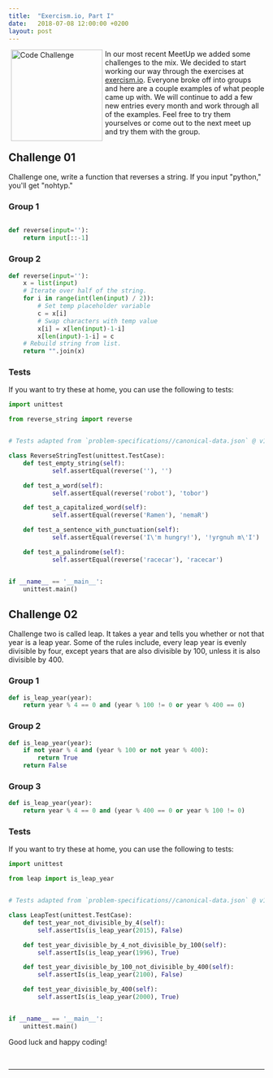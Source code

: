 ```yaml
---
title:  "Exercism.io, Part I"
date:   2018-07-08 12:00:00 +0200
layout: post
---
```


<img src="/images/code.png" alt="Code Challenge" align="left" hspace="5" style="width:180px;">

In our most recent MeetUp we added some challenges to the mix. We decided to start working our way through the exercises
at [exercism.io](http://exercism.io). Everyone broke off into groups and here are a couple examples of what people came
up with. We will continue to add a few new entries every month and work through all of the examples. Feel free to try 
them yourselves or come out to the next meet up and try them with the group.  

## Challenge 01
Challenge one, write a function that reverses a string. If you input "python," you'll get "nohtyp."  

### Group 1
```python

def reverse(input=''):
    return input[::-1]

```

### Group 2
```python
def reverse(input=''):
    x = list(input)
    # Iterate over half of the string.
    for i in range(int(len(input) / 2)):
        # Set temp placeholder variable
        c = x[i]
        # Swap characters with temp value
        x[i] = x[len(input)-1-i]
        x[len(input)-1-i] = c
    # Rebuild string from list.
    return "".join(x)
```

### Tests
If you want to try these at home, you can use the following to tests:
```python
import unittest

from reverse_string import reverse


# Tests adapted from `problem-specifications//canonical-data.json` @ v1.1.0

class ReverseStringTest(unittest.TestCase):
    def test_empty_string(self):
            self.assertEqual(reverse(''), '')

    def test_a_word(self):
            self.assertEqual(reverse('robot'), 'tobor')

    def test_a_capitalized_word(self):
            self.assertEqual(reverse('Ramen'), 'nemaR')

    def test_a_sentence_with_punctuation(self):
            self.assertEqual(reverse('I\'m hungry!'), '!yrgnuh m\'I')

    def test_a_palindrome(self):
            self.assertEqual(reverse('racecar'), 'racecar')


if __name__ == '__main__':
    unittest.main()
```

## Challenge 02
Challenge two is called leap. It takes a year and tells you whether or not that year is a leap year. Some of the rules
include, every leap year is evenly divisible by four, except years that are also divisible by 100, unless it is also 
divisible by 400. 

### Group 1
```python
def is_leap_year(year):
    return year % 4 == 0 and (year % 100 != 0 or year % 400 == 0)
```

### Group 2
```python
def is_leap_year(year):
    if not year % 4 and (year % 100 or not year % 400):
        return True
    return False
```

### Group 3
```python
def is_leap_year(year):
    return year % 4 == 0 and (year % 400 == 0 or year % 100 != 0)

```

### Tests
If you want to try these at home, you can use the following to tests:
```python
import unittest

from leap import is_leap_year


# Tests adapted from `problem-specifications//canonical-data.json` @ v1.3.0

class LeapTest(unittest.TestCase):
    def test_year_not_divisible_by_4(self):
        self.assertIs(is_leap_year(2015), False)

    def test_year_divisible_by_4_not_divisible_by_100(self):
        self.assertIs(is_leap_year(1996), True)

    def test_year_divisible_by_100_not_divisible_by_400(self):
        self.assertIs(is_leap_year(2100), False)

    def test_year_divisible_by_400(self):
        self.assertIs(is_leap_year(2000), True)


if __name__ == '__main__':
    unittest.main()

```

Good luck and happy coding!

<br/>
<hr />
